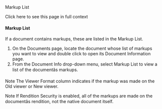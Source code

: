 Markup List

Click here to see this page in full context

####  Markup List

If a document contains markups, these are listed in the Markup List.

  1. On the Documents page, locate the document whose list of markups you want to view and double click to open its Document Information page. 
  2. From the Document Info drop-down menu, select Markup List to view a list of the documentâs markups. 

Note  The Viewer Format column indicates if the markup was made on the Old
viewer or New viewer.

Note  If Rendition Security is enabled, all of the markups are made on the
documentâs rendition, not the native document itself.

